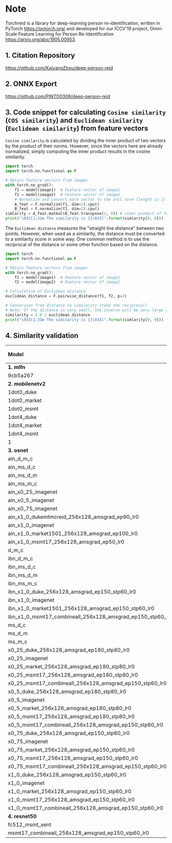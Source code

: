 # Note

Torchreid is a library for deep-learning person re-identification, written in PyTorch <https://pytorch.org/> and developed for our ICCV'19 project, Omni-Scale Feature Learning for Person Re-Identification <https://arxiv.org/abs/1905.00953>.

## 1. Citation Repository

  https://github.com/KaiyangZhou/deep-person-reid

## 2. ONNX Export

  https://github.com/PINTO0309/deep-person-reid

## 3. Code snippet for calculating `Cosine similarity` (`COS similarity`) and `Euclidean similarity` (`Euclidean similarity`) from feature vectors

  `Cosine similarity` is calculated by dividing the inner product of two vectors by the product of their norms. However, since the vectors here are already normalized, simply computing the inner product results in the cosine similarity.
  
  ```python
  import torch
  import torch.nn.functional as F

  # Obtain feature vectors from images
  with torch.no_grad():
      f1 = model(image1)  # Feature vector of image1
      f2 = model(image2)  # Feature vector of image2
      # Normalize and convert each vector to the unit norm (length is 1)
      A_feat = F.normalize(f1, dim=1).cpu()
      B_feat = F.normalize(f2, dim=1).cpu()
  simlarity = A_feat.matmul(B_feat.transpose(1, 0)) # inner product of feature vectors
  print("\033[1;31m The similarity is {}\033[".format(simlarity[0, 0]))
  ```

  The `Euclidean distance` measures the "straight line distance" between two points. However, when used as a similarity, the distance must be converted to a similarity score in some way. One common method is to use the reciprocal of the distance or some other function based on the distance.
  
  ```python
  import torch
  import torch.nn.functional as F
  
  # Obtain feature vectors from images
  with torch.no_grad():
      f1 = model(image1)  # Feature vector of image1
      f2 = model(image2)  # Feature vector of image2
  
  # Calculation of Euclidean distance
  euclidean_distance = F.pairwise_distance(f1, f2, p=2)
  
  # Conversion from distance to similarity (take the reciprocal)
  # Note: If the distance is very small, the inverse will be very large and needs to be handled appropriately
  similarity = 1.0 / euclidean_distance
  print("\033[1;31m The similarity is {}\033[".format(simlarity[0, 0]))
  ```

## 4. Similarity validation

|Model|30 vs 31⬇️|1 vs 2⏫|1 vs 3⏫|1 vs 4⏫|30 vs 1⬇️|
|:-|-:|-:|-:|-:|-:|
|**1. mlfn**||||||
|9cb5a267|0.521|0.609|0.725|0.740|0.558|
|**2. mobilenetv2**||||||
|1dot0_duke|0.496|0.654|0.852|0.773|0.542|
|1dot0_market|0.402|0.781|0.886|0.882|0.556|
|1dot0_msmt|0.522|0.678|0.624|0.621|0.412|
|1dot4_duke|0.518|0.729|0.853|0.779|0.633|
|1dot4_market|0.409|0.717|0.857|0.839|0.574|
|1dot4_msmt|0.503|0.629|0.652|0.714|0.430|
|1|0.430|0.427|0.428|0.429|0.433|
|**3. osnet**||||||
|ain_d_m_c|0.438|0.610|0.692|0.620|0.437|
|ain_ms_d_c|0.424|0.641|0.645|0.692|0.387|
|ain_ms_d_m|0.436|0.585|0.650|0.670|0.479|
|ain_ms_m_c|0.460|0.547|0.706|0.663|0.393|
|ain_x0_25_imagenet|0.546|0.554|0.703|0.669|0.362|
|ain_x0_5_imagenet|0.602|0.588|0.637|0.669|0.508|
|ain_x0_75_imagenet|0.522|0.643|0.686|0.716|0.529|
|ain_x1_0_dukemtmcreid_256x128_amsgrad_ep90_lr0|0.509|0.506|0.685|0.628|0.488|
|ain_x1_0_imagenet|0.504|0.579|0.750|0.720|0.500|
|ain_x1_0_market1501_256x128_amsgrad_ep100_lr0|0.426|0.582|0.825|0.785|0.540|
|ain_x1_0_msmt17_256x128_amsgrad_ep50_lr0|0.444|0.514|0.631|0.517|0.353|
|d_m_c|0.400|0.492|0.668|0.628|0.480|
|ibn_d_m_c|0.376|0.512|0.639|0.626|0.488|
|ibn_ms_d_c|0.440|0.642|0.678|0.633|0.428|
|ibn_ms_d_m|0.464|0.630|0.690|0.686|0.454|
|ibn_ms_m_c|0.439|0.575|0.701|0.616|0.432|
|ibn_x1_0_duke_256x128_amsgrad_ep150_stp60_lr0|0.423|0.507|0.703|0.639|0.425|
|ibn_x1_0_imagenet|0.549|0.536|0.761|0.720|0.495|
|ibn_x1_0_market1501_256x128_amsgrad_ep150_stp60_lr0|0.361|0.713|0.759|0.763|0.460|
|ibn_x1_0_msmt17_combineall_256x128_amsgrad_ep150_stp60_lr0|0.329|0.387|0.728|0.403|0.273|
|ms_d_c|0.389|0.531|0.685|0.650|0.457|
|ms_d_m|0.435|0.542|0.649|0.607|0.489|
|ms_m_c|0.426|0.641|0.746|0.726|0.407|
|x0_25_duke_256x128_amsgrad_ep180_stp80_lr0|0.370|0.535|0.755|0.693|0.500|
|x0_25_imagenet|0.517|0.611|0.766|0.749|0.514|
|x0_25_market_256x128_amsgrad_ep180_stp80_lr0|0.385|0.695|0.835|0.866|0.533|
|x0_25_msmt17_256x128_amsgrad_ep180_stp80_lr0|0.352|0.536|0.728|0.563|0.380|
|x0_25_msmt17_combineall_256x128_amsgrad_ep150_stp60_lr0|0.338|0.453|0.683|0.615|0.329|
|x0_5_duke_256x128_amsgrad_ep180_stp80_lr0|0.314|0.637|0.776|0.744|0.431|
|x0_5_imagenet|0.572|0.585|0.712|0.643|0.567|
|x0_5_market_256x128_amsgrad_ep180_stp80_lr0|0.302|0.741|0.885|0.869|0.442|
|x0_5_msmt17_256x128_amsgrad_ep180_stp80_lr0|0.405|0.621|0.711|0.663|0.402|
|x0_5_msmt17_combineall_256x128_amsgrad_ep150_stp60_lr0|0.276|0.565|0.639|0.478|0.355|
|x0_75_duke_256x128_amsgrad_ep150_stp60_lr0|0.341|0.644|0.764|0.701|0.517|
|x0_75_imagenet|0.577|0.688|0.756|0.778|0.524|
|x0_75_market_256x128_amsgrad_ep150_stp60_lr0|0.351|0.752|0.843|0.895|0.369|
|x0_75_msmt17_256x128_amsgrad_ep150_stp60_lr0|0.427|0.673|0.667|0.671|0.429|
|x0_75_msmt17_combineall_256x128_amsgrad_ep150_stp60_lr0|0.320|0.423|0.692|0.492|0.294|
|x1_0_duke_256x128_amsgrad_ep150_stp60_lr0|0.444|0.604|0.716|0.607|0.533|
|x1_0_imagenet|0.589|0.520|0.693|0.644|0.554|
|x1_0_market_256x128_amsgrad_ep150_stp60_lr0|0.349|0.746|0.882|0.801|0.514|
|x1_0_msmt17_256x128_amsgrad_ep150_stp60_lr0|0.438|0.526|0.655|0.638|0.438|
|x1_0_msmt17_combineall_256x128_amsgrad_ep150_stp60_lr0|0.341|0.476|0.686|0.504|0.285|
|**4. resnet50**||||||
|fc512_msmt_xent|0.821|0.835|0.859|0.890|0.808|
|msmt17_combineall_256x128_amsgrad_ep150_stp60_lr0|0.418|0.593|0.810|0.752|0.373|
